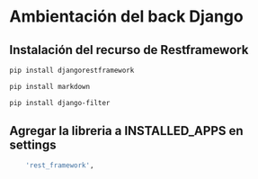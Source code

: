 # Ambientación del back Django

## Instalación  del recurso de Restframework
```bash
pip install djangorestframework
```

```bash
pip install markdown
```

```bash
pip install django-filter  
```

## Agregar la libreria  a INSTALLED_APPS en settings
```bash
    'rest_framework',
```
